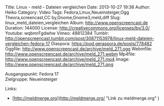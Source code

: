 Title: Linux - meld - Dateien vergleichen
Date: 2013-10-27 19:36
Author: Heiko
Category: Video
Tags: Fedora,Linux,Neueinsteiger,Ogg Theora,screencast,CC by,Gnome,Gnome3,meld,diff
Slug: linux_meld_dateien_vergleichen
Album: http://www.openscreencast.de
Duration: 144000
License: http://creativecommons.org/licenses/by/3.0/
Youtube: wqbmrFgdwhw
Vimeo: 48812384
Tumblr: http://openscreencast.tumblr.com/post/30871153978/linux-meld-dateien-vergleichen-fedora-17
Diaspora: https://pod.geraspora.de/posts/778482
Oggfile: http://www.openscreencast.de/archive/meld_271.ogg
Webmfile: http://www.openscreencast.de/archive/meld_271.webm
Mp4file: http://www.openscreencast.de/archive/meld_271.mp4
Image: http://www.openscreencast.de/archive/meld_271.png

Ausgangspunkt: Fedora 17  
Zielgruppe: Neueinsteiger  

Links:

  * [http://meldmerge.org](http://meldmerge.org/ "Link zu meldmerge.org" )

